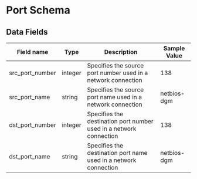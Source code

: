 # Port Schema

## Data Fields

| Field name | Type | Description | Sample Value |
|--------|---------|-------|-------|
| src_port_number | integer | Specifies the source port number used in a network connection | 138 |
| src_port_name | string | Specifies the source port name used in a network connection | netbios-dgm |
| dst_port_number | integer | Specifies the destination port number used in a network connection | 138 |
| dst_port_name | string | Specifies the destination port name used in a network connection | netbios-dgm |